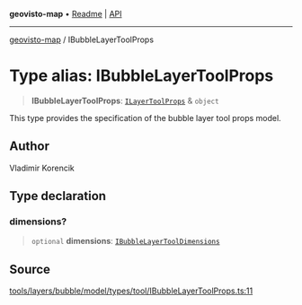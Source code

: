 **geovisto-map** • [Readme](../README.md) \| [API](../globals.md)

***

[geovisto-map](../README.md) / IBubbleLayerToolProps

# Type alias: IBubbleLayerToolProps

> **IBubbleLayerToolProps**: [`ILayerToolProps`](ILayerToolProps.md) & `object`

This type provides the specification of the bubble layer tool props model.

## Author

Vladimir Korencik

## Type declaration

### dimensions?

> `optional` **dimensions**: [`IBubbleLayerToolDimensions`](IBubbleLayerToolDimensions.md)

## Source

[tools/layers/bubble/model/types/tool/IBubbleLayerToolProps.ts:11](https://github.com/geovisto/geovisto-map/blob/5ee2cb5d45c19062fc8fc6beefa2848c076518b6/src/tools/layers/bubble/model/types/tool/IBubbleLayerToolProps.ts#L11)
